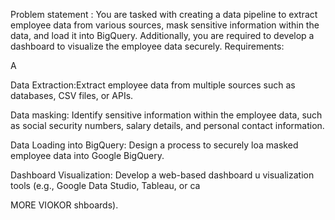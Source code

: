 Problem statement :
You are tasked with creating a data pipeline to extract employee data from various sources, mask sensitive information within the data, and load it into BigQuery. Additionally, you are required to develop a dashboard to visualize the employee data securely.
Requirements:

A

Data Extraction:Extract employee data from multiple sources such as databases, CSV files, or APIs.

Data masking: Identify sensitive information within the employee data, such as social security numbers, salary details, and personal contact information.

Data Loading into BigQuery: Design a process to securely loa masked employee data into Google BigQuery.

Dashboard Visualization: Develop a web-based dashboard u visualization tools (e.g., Google Data Studio, Tableau, or ca

MORE VIOKOR shboards).
